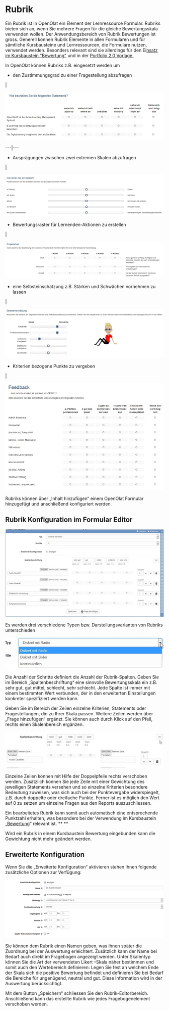 # Rubrik

Ein Rubrik ist in OpenOlat ein Element der Lernressource Formular. Rubriks
[](https://confluence.openolat.org/display/OO160DE/Rubrik)bieten sich an, wenn
Sie mehrere Fragen für die gleiche Bewertungsskala verwenden wollen. Der
Anwendungsbereich von Rubrik Bewertungen ist gross. Generell können Rubrik
Elemente in allen Formularen und für sämtliche Kursbausteine und
Lernressourcen, die Formulare nutzen, verwendet werden. Besonders relevant
sind sie allerdings für den Ei[nsatz im Kursbaustein
"Bewertung"](Forms_in_Rubric_Scoring.de.md) und in der [Portfolio 2.0
Vorlage.](Forms_in_the_ePortfolio_template.de.md)

In OpenOlat können Rubriks z.B. eingesetzt werden um

  

  * den Zustimmungsgrad zu einer Fragestellung abzufragen

|

![](assets/Rubrik_Beispiel1.jpg)  
  
---|---  
  
  * Ausprägungen zwischen zwei extremen Skalen abzufragen

|

![](assets/Rubrik_Beispiel2.jpg)  
  
  * Bewertungsraster für Lernenden-Aktionen zu erstellen

|

![](assets/Rubrik_Beispiel3.jpg)  
  
  * eine Selbsteinschätzung z.B. Stärken und Schwächen vornehmen zu lassen

|

![](assets/Rubrik_Beispiel4.jpg)  
  
  * Kriterien bezogene Punkte zu vergeben

|

![](assets/rubrik_skalentexte.jpg)  
  
Rubriks können über „Inhalt hinzufügen“ einem OpenOlat Formular hinzugefügt
und anschließend konfiguriert werden.

## Rubrik Konfiguration im Formular Editor

![](assets/Rubrik_14.jpg)

Es werden drei verschiedene Typen bzw. Darstellungsvarianten von Rubriks
unterschieden

![](assets/Rubrik_Typ.jpg)

Die Anzahl der Schritte definiert die Anzahl der Rubrik-Spalten. Geben Sie im
Bereich „Spaltenbeschriftung“ eine sinnvolle Bewertungsskala ein z.B.  sehr
gut, gut mittel, schlecht, sehr schlecht.  Jede Spalte ist immer mit einem
bestimmten Wert verbunden, der in den erweiterten Einstellungen konkreter
spezifiziert werden kann.

Geben Sie im Bereich der Zeilen einzelne Kriterien, Statements oder
Fragestellungen, die zu Ihrer Skala passen. Weitere Zeilen werden über „Frage
hinzufügen“ ergänzt. Sie können auch durch Klick auf den Pfeil, rechts einen
Skalenbereich ergänzen.  

![](assets/Rubrik_2_enden.jpg)

Einzelne Zeilen können mit Hilfe der Doppelpfeile rechts verschoben werden.
Zusätzlich können Sie jede Zeile mit einer Gewichtung des jeweiligen
Statements versehen und so einzelne Kriterien besondere Bedeutung zuweisen,
was sich auch bei der Punktevergabe widerspiegelt, z.B. durch doppelte oder
dreifache Punkte. Ferner ist es möglich den Wert auf 0 zu setzen um einzelne
Fragen aus den Reports auszuschliessen.

Ein bearbeitetes Rubrik kann somit auch automatisch eine entsprechende
Punktzahl erhalten, was besonders bei der Verwendung im Kursbaustein
„[Bewertung](../course_elements/Assessment.de.md)“
relevant ist. ** **

Wird ein Rubrik in einem Kursbaustein Bewertung eingebunden kann die
Gewichtung nicht mehr geändert werden.

## Erweiterte Konfiguration

Wenn Sie die „Erweiterte Konfiguration“ aktivieren stehen Ihnen folgende
zusätzliche Optionen zur Verfügung:

![](assets/Rubrik_erweitert.png)

Sie können dem Rubrik einen Namen geben, was Ihnen später die Zuordnung bei
der Auswertung erleichtert. Zusätzlich kann der Name bei Bedarf auch direkt im
Fragebogen angezeigt werden. Unter Skalentyp können Sie die Art der
verwendeten Likert –Skala näher bestimmen und somit auch den Wertebereich
definieren: Legen Sie fest an welchem Ende der Skala sich die positive
Bewertung befindet und definieren Sie bei Bedarf die Bereiche für ungenügend,
neutral und gut. Diese Information wird in der Auswertung berücksichtigt.

Mit dem Button „Speichern“ schliessen Sie den Rubrik-Editorbereich.
Anschließend kann das erstellte Rubrik wie jedes Fragebogenelement verschoben
werden.

  

